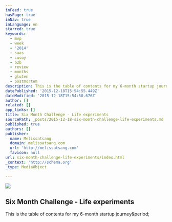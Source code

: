 ```yaml
---
inFeed: true
hasPage: true
inNav: true
inLanguage: en
starred: true
keywords:
  - mvp
  - week
  - '2014'
  - saas
  - cusoy
  - b2b
  - review
  - months
  - gluten
  - postmortem
description: This is the table of contents for my 6-month startup journey.
datePublished: '2015-12-18T15:54:55.449Z'
dateModified: '2015-12-18T15:54:50.676Z'
author: []
related: []
app_links: []
title: Six Month Challenge - Life experiments
sourcePath: _posts/2015-12-18-six-month-challenge-life-experiments.md
published: true
authors: []
publisher:
  name: Melissatsang
  domain: melissatsang.com
  url: 'http://melissatsang.com'
  favicon: null
url: six-month-challenge-life-experiments/index.html
_context: 'http://schema.org'
_type: MediaObject

---
```

![](https://the-grid-user-content.s3-us-west-2.amazonaws.com/d6079e74-b083-4a67-a8a7-70bf952ed42b.jpg)

<article style=""><h1>Six Month Challenge - Life experiments</h1><p>This is the table of contents for my 6-month startup journey&amp;period;</p></article>